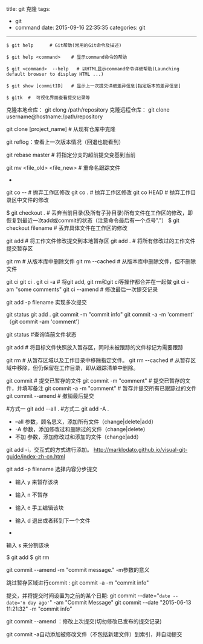 title: git 克隆
tags:
  - git
  - command
date: 2015-09-16 22:35:35
categories: git
---

	$ git help 		# Git帮助(常用的Git命令及描述)

	$ git help <command>    # 显示command命令的帮助

	$ git <command>  --help   # 以HTML显示command命令详细帮助(Launching default browser to display HTML ...)

    $ git show [commitID]   # 显示上一次提交详细差异信息[指定版本的差异信息]

    $ gitk  #  可视化界面查看提交记录等

克隆本地仓库： git clong /path/repository
克隆远程仓库： git clone username@hostname:/path/repository


git clone <url> [project_name]      # 从现有仓库中克隆

git reflog：查看上一次版本情况（回退也能看到）

git rebase master               # 将指定分支的超前提交变基到当前

git mv <file_old> <file_new>    # 重命名跟踪文件




  -  



git co  -- <file>   # 抛弃工作区修改
git co  .           # 抛弃工作区修改
git co HEAD <file>  # 抛弃工作目录区中文件的修改


$ git checkout .    # 丢弃当前目录(及所有子孙目录)所有文件在工作区的修改，即恢复到最近一次add或commit的状态（注意命令最后有一个点号"."）
$ git checkout filename   # 丢弃具体文件在工作区的修改



git add <file>      # 将工作文件修改提交到本地暂存区
git add .           # 将所有修改过的工作文件提交暂存区

git rm <file>       # 从版本库中删除文件
git rm <file> --cached  # 从版本库中删除文件，但不删除文件

 

git ci <file>
git ci .
git ci -a           # 将git add, git rm和git ci等操作都合并在一起做
git ci -am "some comments"
git ci --amend      # 修改最后一次提交记录


git add -p filename 实现多次提交

git status
git add .
git commit -m "commit info"
     git commit -a -m 'comment'  （git commit -am 'comment'）


git status          #查询当前文件状态

git add <file>      # 将目标文件快照放入暂存区，同时未被跟踪的文件标记为需要跟踪

git rm <file>               # 从暂存区域以及工作目录中移除指定文件。
git rm --cached <file>      # 从暂存区域中移除，但仍保留在工作目录，即从跟踪清单中删除。

git commit                      # 提交已暂存的文件
git commit -m "comment"         # 提交已暂存的文件，并填写备注
git commit -a -m "comment"      # 暂存并提交所有已跟踪过的文件
git commit --amend              # 撤销最后提交


#方式一
git add --all .
#方式二
git add -A .
  * –all 参数，顾名思义，添加所有文件（change|delete|add）
  * -A 参数，添加修改过和删除过的文件（change|delete）
  * 不加 参数，添加修改过和添加的文件（change|add）

git add -i，交互式的方式进行添加。
http://marklodato.github.io/visual-git-guide/index-zh-cn.html


git add -p filename 选择内容分步提交
     
  * 输入 y 来暂存该块

  * 输入 n 不暂存

  * 输入 e 手工编辑该块

  * 输入 d 退出或者转到下一个文件

  * 
输入 s 来分割该块





$ git add <resolved-file>
$ git rm <resolved-file>

git commit  --amend  -m  "commit message."  -m参数的意义


 跳过暂存区域进行commit : git commit -a -m "commit info"


提交，并将提交时间设置为之前的某个日期:
     git commit --date="`date --date='n day ago'`" -am "Commit Message"
     git commit --date "2015-06-13 11:21:32" -m "commit info"

git commit --amend ：修改上次提交(切勿修改已发布的提交记录)


git commit -a自动添加被修改文件（不包括新建文件）到索引，并自动提交



